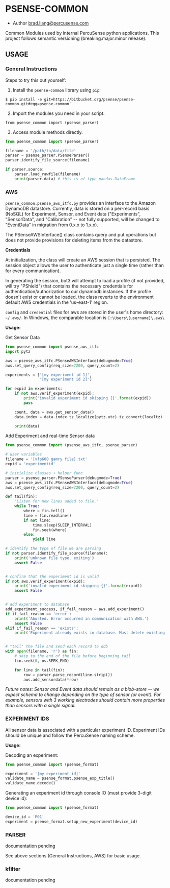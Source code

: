 # PSENSE-COMMON
* Author brad.liang@percusense.com

Common Modules used by internal PercuSense python applications. This project follows semantic versioning (breaking.major.minor release).

## USAGE

### General Instructions

Steps to try this out yourself:

1. Install the `psense-common` library using `pip`:

```
$ pip install -e git+https://bitbucket.org/psense/psense-common.git#egg=psense-common`
```

2. Import the modules you need in your script.

```
from psense_common import (psense_parser)
```

3. Access module methods directly.

```python
from psense_common import (psense_parser)

filename = '/path/to/data/file'
parser = psense_parser.PSenseParser()
parser.identify_file_source(filename)

if parser.source:
    parser.load_rawfile(filename)
    print(parser.data) # this is of type pandas.DataFrame
```

### AWS

`psense_common.psense_aws_itfc.py` provides an interface to the Amazon DynamoDB datastore. Currently, data is stored on a per-record basis (NoSQL) for Experiment, Sensor, and Event data ("Experiments", "SensorData", and "Calibration" -- not fully supported, will be changed to "EventData" in migration from 0.x.x to 1.x.x).

The PSenseAWSInterface() class contains query and put operations but does not provide provisions for deleting items from the datastore.

**Credentials**

At initialization, the class will create an AWS session that is persisted. The session object allows the user to authenticate just a single time (rather than for every communication).

In generating the session, bot3 will attempt to load a profile (if not provided, will try "PShield") that contains the necessary credentials for authentication/authorization to our dynamodb instances. If the profile doesn't exist or cannot be loaded, the class reverts to the environment default AWS credentials in the 'us-east-1' region.

`config` and `credential` files for aws are stored in the user's home directory: `~/.aws/`.  In Windows, the comparable location is `C:\Users\[username]\.aws\`

**Usage:**

Get Sensor Data

```python
from psense_common import psense_aws_itfc
import pytz

aws = psense_aws_itfc.PSenseAWSInterface(debugmode=True)
aws.set_query_config(req_size=7200, query_count=2)

experiments = ['[my experiment id 1]',
               '[my experiment id 2]']

for expid in experiments:
    if not aws.verif_experiment(expid):
        print('invalid experiment id skipping {}'.format(expid))
        pass

    count, data = aws.get_sensor_data()
    data.index = data.index.tz_localize(pytz.utc).tz_convert(localtz)

    print(data)
```

Add Experiment and real-time Sensor data

```python
from psense_common import (psense_aws_itfc, psense_parser)

# user variables
filename = '[vfp600 gamry file].txt'
expid = 'experimentid'

# initialize classes + helper func
parser = psense_parser.PSenseParser(debugmode=True)
aws = psense_aws_itfc.PSenseAWSInterface(debugmode=True)
aws.set_query_config(req_size=7200, query_count=2)

def tail(fin):
    "Listen for new lines added to file."
    while True:
        where = fin.tell()            
        line = fin.readline()
        if not line:
            time.sleep(SLEEP_INTERVAL)
            fin.seek(where)
        else:
            yield line

# identify the type of file we are parsing
if not parser.identify_file_source(filename):
    print('unknown file type. exiting')
    assert False


# confirm that the experiment id is valid
if not aws.verif_experiment(expid):
    print('invalid experiment id skipping {}'.format(expid))
    assert False


# add experiment to database
add_experiment_success, if_fail_reason = aws.add_experiment()
if if_fail_reason == 'error':
    print('Aborted. Error occurred in communication with AWS.')
    assert False
elif if_fail_reason == 'exists':
    print('Experiment already exists in database. Must delete existing experiment sensor data before uploading new values.')


# "tail" the file and send each record to ddb
with open(filename, 'r') as fin:
    # skip to the end of the file before beginning tail
    fin.seek(0, os.SEEK_END)

    for line in tail(fin):
        row = parser.parse_record(line.strip())
        aws.add_sensordata(*row)
```

*Future notes: Sensor and Event data should remain as a blob-store -- we expect schema to change depending on the type of sensor (or event). For example, sensors with 3 working electrodes should contain more properties than sensors with a single signal.*

### EXPERIMENT IDS

All sensor data is associated with a particular experiment ID. Experiment IDs should be unique and follow the PercuSense naming scheme.

**Usage:**

Decoding an experiment:

```python
from psense_common import (psense_format)

experiment = '[my experiment id]'
validate_name = psense_format.psense_exp_title()
validate_name.decode()
```

Generating an experiment id through console IO (must provide 3-digit device id):

```python
from psense_common import (psense_format)

device_id = 'P01'
experiment = psense_format.setup_new_experiment(device_id)
```

### PARSER

documentation pending

See above sections (General Instructions, AWS) for basic usage.

### kfilter

documentation pending
